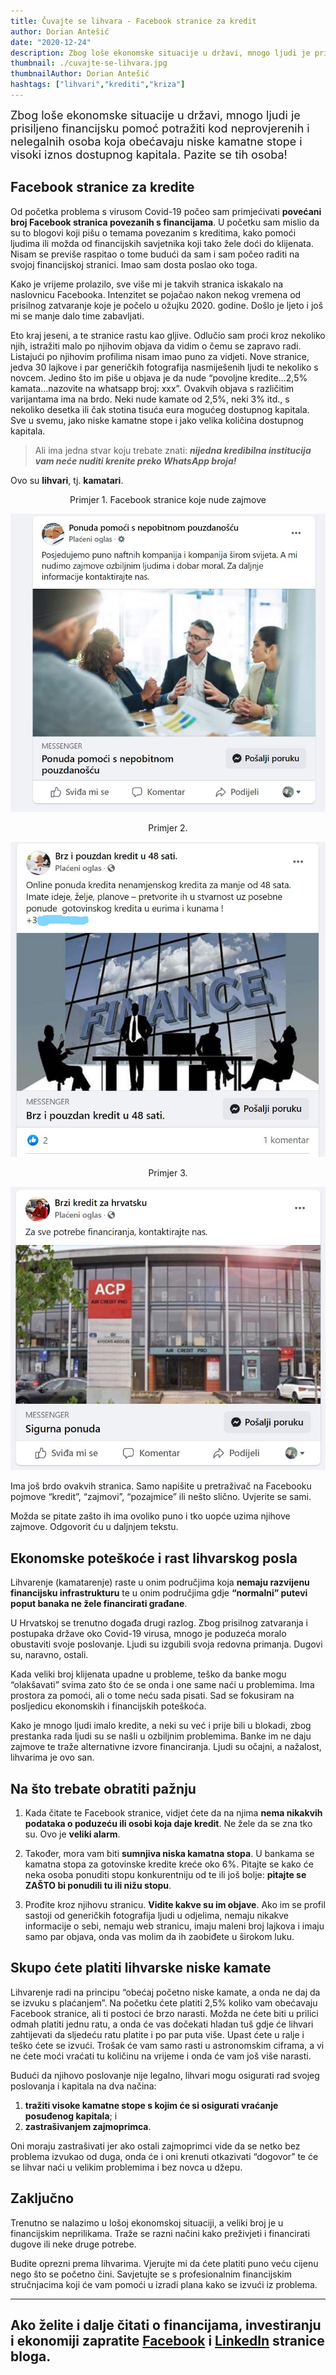 ```yaml
---
title: Čuvajte se lihvara - Facebook stranice za kredit
author: Dorian Antešić
date: "2020-12-24"
description: Zbog loše ekonomske situacije u državi, mnogo ljudi je prisiljeno financijsku pomoć potražiti kod neprovjerenih i nelegalnih osoba koja obećavaju niske kamatne stope i visoki iznos dostupnog kapitala. Pazite se tih osoba! 
thumbnail: ./cuvajte-se-lihvara.jpg
thumbnailAuthor: Dorian Antešić
hashtags: ["lihvari","krediti","kriza"]
---
```


<span style="font-size:large;">Zbog loše ekonomske situacije u državi, mnogo ljudi je prisiljeno financijsku pomoć potražiti kod neprovjerenih i nelegalnih osoba koja obećavaju niske kamatne stope i visoki iznos dostupnog kapitala. Pazite se tih osoba!</span>

## Facebook stranice za kredite

Od početka problema s virusom Covid-19 počeo sam primjećivati **povećani broj Facebook stranica povezanih s financijama**. U početku sam mislio da su to blogovi koji pišu o temama povezanim s kreditima, kako pomoći ljudima ili možda od financijskih savjetnika koji tako žele doći do klijenata. Nisam se previše raspitao o tome budući da sam i sam počeo raditi na svojoj financijskoj stranici. Imao sam dosta poslao oko toga.

Kako je vrijeme prolazilo, sve više mi je takvih stranica iskakalo na naslovnicu Facebooka. Intenzitet se pojačao nakon nekog vremena od prisilnog zatvaranje koje je počelo u ožujku 2020. godine. Došlo je ljeto i još mi se manje dalo time zabavljati.

Eto kraj jeseni, a te stranice rastu kao gljive. Odlučio sam proći kroz nekoliko njih, istražiti malo po njihovim objava da vidim o čemu se zapravo radi. Listajući po njihovim profilima nisam imao puno za vidjeti. Nove stranice, jedva 30 lajkove i par generičkih fotografija nasmiješenih ljudi te nekoliko s novcem. Jedino što im piše u objava je da nude “povoljne kredite...2,5% kamata...nazovite na whatsapp broj: xxx”. Ovakvih objava s različitim varijantama ima na brdo. Neki nude kamate od 2,5%, neki 3% itd., s nekoliko desetka ili čak stotina tisuća eura mogućeg dostupnog kapitala. Sve u svemu, jako niske kamatne stope i jako velika količina dostupnog kapitala.

>Ali ima jedna stvar koju trebate znati: __*nijedna kredibilna institucija vam neće nuditi krenite preko WhatsApp broja!*__

Ovo su **lihvari**, tj. **kamatari**. 

<p style="text-align: center;">Primjer 1. Facebook stranice koje nude zajmove</p>

![Primjer 1. Facebook stranice koje nude zajmove](./lihvari1.jpg)

<p style="text-align: center;">Primjer 2.</p>

![Primjer 2.](./lihvari2.jpg)

<p style="text-align: center;">Primjer 3.</p>

![Primjer 3.](./lihvari3.jpg)

Ima još brdo ovakvih stranica. Samo napišite u pretraživač na Facebooku pojmove “kredit”, “zajmovi”, “pozajmice” ili nešto slično. Uvjerite se sami.

Možda se pitate zašto ih ima ovoliko puno i tko uopće uzima njihove zajmove. Odgovorit ću u daljnjem tekstu.

## Ekonomske poteškoće i rast lihvarskog posla

Lihvarenje (kamatarenje) raste u onim područjima koja **nemaju razvijenu financijsku infrastrukturu** te u onim područjima gdje **“normalni” putevi poput banaka ne žele financirati građane**. 

U Hrvatskoj se trenutno događa drugi razlog. Zbog prisilnog zatvaranja i postupaka države oko Covid-19 virusa, mnogo je poduzeća moralo obustaviti svoje poslovanje. Ljudi su izgubili svoja redovna primanja. Dugovi su, naravno, ostali.

Kada veliki broj klijenata upadne u probleme, teško da banke mogu “olakšavati” svima zato što će se onda i one same naći u problemima. Ima prostora za pomoći, ali o tome neću sada pisati. Sad se fokusiram na posljedicu ekonomskih i financijskih poteškoća.

Kako je mnogo ljudi imalo kredite, a neki su već i prije bili u blokadi, zbog prestanka rada ljudi su se našli u ozbiljnim problemima. Banke im ne daju zajmove te traže alternativne izvore financiranja. Ljudi su očajni, a nažalost, lihvarima je ovo san.

## Na što trebate obratiti pažnju

1. Kada čitate te Facebook stranice, vidjet ćete da na njima **nema nikakvih podataka o poduzeću ili osobi koja daje kredit**. Ne žele da se zna tko su. Ovo je **veliki alarm**.

2. Također, mora vam biti **sumnjiva niska kamatna stopa**. U bankama se kamatna stopa za gotovinske kredite kreće oko 6%. Pitajte se kako će neka osoba ponuditi stopu konkurentniju od te ili još bolje: **pitajte se ZAŠTO bi ponudili tu ili nižu stopu**.

3. Prođite kroz njihovu stranicu. **Vidite kakve su im objave**. Ako im se profil sastoji od generičkih fotografija ljudi u odjelima, nemaju nikakve informacije o sebi, nemaju web stranicu, imaju maleni broj lajkova i imaju samo par objava, onda vas molim da ih zaobiđete u širokom luku. 

## Skupo ćete platiti lihvarske niske kamate

Lihvarenje radi na principu “obećaj početno niske kamate, a onda ne daj da se izvuku s plaćanjem”. Na početku ćete platiti 2,5% koliko vam obećavaju Facebook stranice, ali ti postoci će brzo narasti. Možda ne ćete biti u prilici odmah platiti jednu ratu, a onda će vas dočekati hladan tuš gdje će lihvari zahtijevati da sljedeću ratu platite i po par puta više. Upast ćete u ralje i teško ćete se izvući. Trošak će vam samo rasti u astronomskim ciframa, a vi ne ćete moći vraćati tu količinu na vrijeme i onda će vam još više narasti. 

Budući da njihovo poslovanje nije legalno, lihvari mogu osigurati rad svojeg poslovanja i kapitala na dva načina:
1. **tražiti visoke kamatne stope s kojim će si osigurati vraćanje posuđenog kapitala**; i
2. **zastrašivanjem zajmoprimca**.

Oni moraju zastrašivati jer ako ostali zajmoprimci vide da se netko bez problema izvukao od duga, onda će i oni krenuti otkazivati “dogovor” te će se lihvar naći u velikim problemima i bez novca u džepu.

## Zaključno

Trenutno se nalazimo u lošoj ekonomskoj situaciji, a veliki broj je u financijskim neprilikama. Traže se razni načini kako preživjeti i financirati dugove ili neke druge potrebe.

Budite oprezni prema lihvarima. Vjerujte mi da ćete platiti puno veću cijenu nego što se početno čini. Savjetujte se s profesionalnim financijskim stručnjacima koji će vam pomoći u izradi plana kako se izvući iz problema. 

___
Ako želite i dalje čitati o financijama, investiranju i ekonomiji zapratite <a href="https://www.facebook.com/Pri%C4%8Dajmo-o-novcu-103037651540688" target="_blank" rel="noopener noreferrer">Facebook</a> i <a href="https://www.linkedin.com/in/dorian-ante%C5%A1i%C4%87-5255361a0/" target="_blank" rel="noopener noreferrer">LinkedIn</a> stranice bloga. 
-